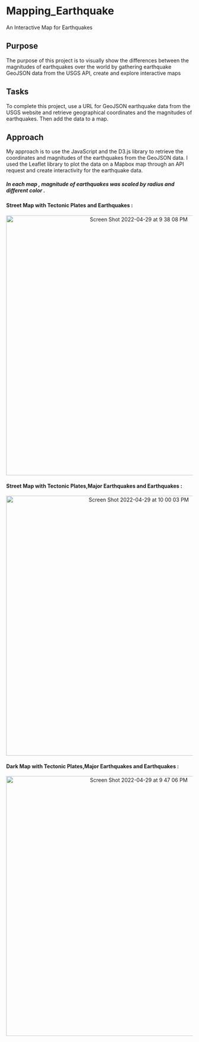 # Mapping_Earthquake
An Interactive Map for Earthquakes 

## Purpose
The purpose of this project is to visually show the differences between the magnitudes of earthquakes  over the world by gathering earthquake GeoJSON data from the USGS API, create and explore interactive maps 
## Tasks
To complete this project, use a URL for GeoJSON earthquake data from the USGS website and retrieve geographical coordinates and the magnitudes of earthquakes. Then add the data to a map.

## Approach
My  approach is to use the JavaScript and the D3.js library to retrieve the coordinates and magnitudes of the earthquakes from the GeoJSON data. I used the Leaflet library to plot the data on a Mapbox map through an API request and create interactivity for the earthquake data.


##### In each map , magnitude of earthquakes was scaled by radius and different color .

#### Street Map with Tectonic Plates and Earthquakes :

<p align="center">
<img width="700" alt="Screen Shot 2022-04-29 at 9 38 08 PM" src="https://user-images.githubusercontent.com/98676400/166087889-0f71cd2c-7abb-4acb-a0f6-7fc155bbad8c.png">
</p>

#### Street Map with Tectonic Plates,Major Earthquakes and Earthquakes :
<p align="center">
<img width="700" alt="Screen Shot 2022-04-29 at 10 00 03 PM" src="https://user-images.githubusercontent.com/98676400/166087981-0c926581-6109-47b5-89ee-6979927d8282.png">
</p>

#### Dark Map with Tectonic Plates,Major Earthquakes and Earthquakes :
<p align="center">
<img width="700" alt="Screen Shot 2022-04-29 at 9 47 06 PM" src="https://user-images.githubusercontent.com/98676400/166087894-959d8cd1-1680-4311-be6d-d7a3b352ee13.png">
</p>

